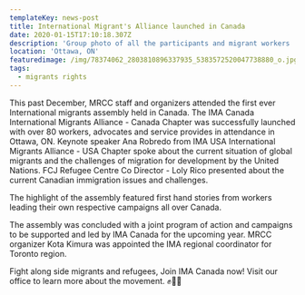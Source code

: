 ```yaml
---
templateKey: news-post
title: International Migrant's Alliance launched in Canada
date: 2020-01-15T17:10:18.307Z
description: 'Group photo of all the participants and migrant workers '
location: 'Ottawa, ON'
featuredimage: /img/78374062_2803810896337935_5383572520047738880_o.jpg
tags:
  - migrants rights
---
```

This past December, MRCC staff and organizers attended the first ever International migrants assembly held in Canada. The IMA Canada International Migrants Alliance - Canada Chapter was successfully launched with over 80 workers, advocates and service provides in attendance in Ottawa, ON. Keynote speaker Ana Robredo from IMA USA International Migrants Alliance - USA Chapter spoke about the current situation of global migrants and the challenges of migration for development by the United Nations. FCJ Refugee Centre Co Director - Loly Rico presented about the current Canadian immigration issues and challenges.

The highlight of the assembly featured first hand stories from workers leading their own respective campaigns all over Canada.

The assembly was concluded with a joint program of action and campaigns to be supported and led by IMA Canada for the upcoming year. MRCC organizer Kota Kimura was appointed the IMA regional coordinator for Toronto region.



Fight along side migrants and refugees, Join IMA Canada now! Visit our office to learn more about the movement. ✊✊🏾
